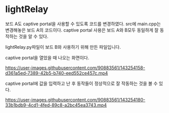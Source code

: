 # lightRelay

보드 A도 captive portal을 사용할 수 있도록 코드를 변경하였다. 
src에 main.cpp는 변경해놓은 보드 A의 코드이다.
captive portal 사용은 보드 A와 B모두 동일하게 잘 동작하는 것을 알 수 있다.

lightRelay.py파일이 보드 B와 사용하기 위해 만든 파일입니다.

captive portal을 열었을 때 나오는 화면이다.

https://user-images.githubusercontent.com/90883561/143254158-d361a5ed-7389-42b5-b740-eed552ce457c.mp4

captive portal에 값을 입력하고 난 후 동작들이 정상적으로 잘 작동하는 것을 볼 수 있다.

https://user-images.githubusercontent.com/90883561/143254180-33b1bdb9-4cd1-4fed-89c8-a2bc45ea3743.mp4
